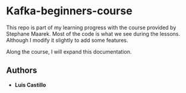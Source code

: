 # Kafka-beginners-course

This repo is part of my learning progress with the course provided by Stephane Maarek. Most of the code is what we see during the lessons. Although I modify it slightly to add some features.

Along the course, I will expand this documentation.

## Authors

* **Luis Castillo**
